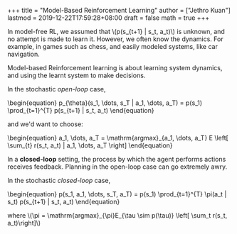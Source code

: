 +++
title = "Model-Based Reinforcement Learning"
author = ["Jethro Kuan"]
lastmod = 2019-12-22T17:59:28+08:00
draft = false
math = true
+++

In model-free RL, we assumed that \\(p(s\_{t+1} | s\_t, a\_t)\\) is unknown,
and no attempt is made to learn it. However, we often know the
dynamics. For example, in games such as chess, and easily modeled
systems, like car navigation.

Model-based Reinforcement learning is about learning system dynamics,
and using the learnt system to make decisions.

In the stochastic _open-loop_ case,

\begin{equation}
  p\_{\theta}(s\_1, \dots, s\_T | a\_1, \dots, a\_T) = p(s\_1)
  \prod\_{t=1}^{T} p(s\_{t+1} | s\_t, a\_t)
\end{equation}

and we'd want to choose:

\begin{equation}
  a\_1, \dots, a\_T = \mathrm{argmax}\_{a\_1, \dots, a\_T} E \left[
    \sum\_{t} r(s\_t, a\_t) | a\_1, \dots, a\_T \right]
\end{equation}

In a **closed-loop** setting, the process by which the agent performs
actions receives feedback. Planning in the open-loop case can go
extremely awry.

In the stochastic _closed-loop_ case,

\begin{equation}
  p(s\_1, a\_1, \dots, s\_T, a\_T) = p(s\_1) \prod\_{t=1}^{T} \pi(a\_t | s\_t)
  p(s\_{t+1} | s\_t, a\_t)
\end{equation}

where \\(\pi = \mathrm{argmax}\_{\pi}E\_{\tau \sim p(\tau)} \left[ \sum\_t
r(s\_t, a\_t)\right]\\)
